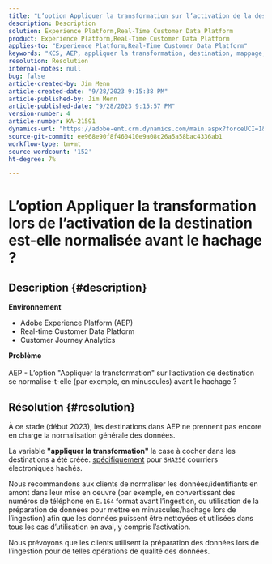 ```yaml
---
title: "L’option Appliquer la transformation sur l’activation de la destination est-elle normalisée avant le hachage ?"
description: Description
solution: Experience Platform,Real-Time Customer Data Platform
product: Experience Platform,Real-Time Customer Data Platform
applies-to: "Experience Platform,Real-Time Customer Data Platform"
keywords: "KCS, AEP, appliquer la transformation, destination, mappage, activation, RT-CDP, Customer Journey Analytics, normaliser, Adobe Experience Platform"
resolution: Resolution
internal-notes: null
bug: false
article-created-by: Jim Menn
article-created-date: "9/28/2023 9:15:38 PM"
article-published-by: Jim Menn
article-published-date: "9/28/2023 9:15:57 PM"
version-number: 4
article-number: KA-21591
dynamics-url: "https://adobe-ent.crm.dynamics.com/main.aspx?forceUCI=1&pagetype=entityrecord&etn=knowledgearticle&id=5c469625-445e-ee11-be6f-6045bd006268"
source-git-commit: ee968e90f8f460410e9a08c26a5a58bac4336ab1
workflow-type: tm+mt
source-wordcount: '152'
ht-degree: 7%

---
```


# L’option Appliquer la transformation lors de l’activation de la destination est-elle normalisée avant le hachage ?

## Description {#description}

<b>Environnement</b>
- Adobe Experience Platform (AEP)
- Real-time Customer Data Platform
- Customer Journey Analytics




<b>Problème</b>
<br><br>AEP - L’option &quot;Appliquer la transformation&quot; sur l’activation de destination se normalise-t-elle (par exemple, en minuscules) avant le hachage ?<br>

## Résolution {#resolution}


À ce stade (début 2023), les destinations dans AEP ne prennent pas encore en charge la normalisation générale des données.

La variable <b>&quot;appliquer la transformation&quot;</b> la case à cocher dans les destinations a été créée. <u>spécifiquement</u> pour `SHA256` courriers électroniques hachés.

Nous recommandons aux clients de normaliser les données/identifiants en amont dans leur mise en oeuvre (par exemple, en convertissant des numéros de téléphone en `E.164` format avant l’ingestion, ou utilisation de la préparation de données pour mettre en minuscules/hachage lors de l’ingestion) afin que les données puissent être nettoyées et utilisées dans tous les cas d’utilisation en aval, y compris l’activation.

Nous prévoyons que les clients utilisent la préparation des données lors de l’ingestion pour de telles opérations de qualité des données.




